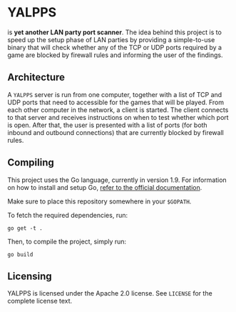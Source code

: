# YALPPS #

is **yet another LAN party port scanner**. The idea behind this
project is to speed up the setup phase of LAN parties by providing a
simple-to-use binary that will check whether any of the TCP or UDP
ports required by a game are blocked by firewall rules and informing the
user of the findings.

## Architecture ##

A `YALPPS` server is run from one computer, together with a list of
TCP and UDP ports that need to accessible for the games that will be
played. From each other computer in the network, a client is started.
The client connects to that server and receives instructions on when
to test whether which port is open. After that, the user is presented
with a list of ports (for both inbound and outbound connections) that
are currently blocked by firewall rules.

## Compiling ##

This project uses the Go language, currently in version 1.9.
For information on how to install and setup Go, [refer to the official
documentation](https://golang.org/doc/install).

Make sure to place this repository somewhere in your `$GOPATH`.

To fetch the required dependencies, run:

    go get -t .

Then, to compile the project, simply run:

    go build

## Licensing ##

YALPPS is licensed under the Apache 2.0 license. See `LICENSE` for the
complete license text.
